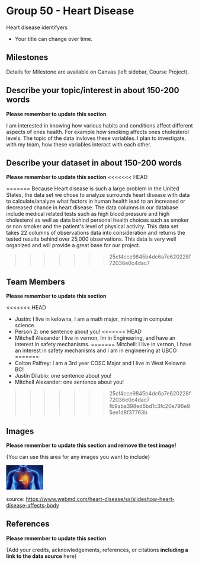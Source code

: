 # Group 50 - Heart Disease

Heart disease identifyers
- Your title can change over time.

## Milestones

Details for Milestone are available on Canvas (left sidebar, Course Project).

## Describe your topic/interest in about 150-200 words

**Please remember to update this section**

I am interested in knowing how various habits and conditions affect different aspects of ones health. For example how smoking affects ones cholesterol levels. The topic of the data invloves these variables. I plan to investigate, with my team, how these variables interact with each other.
## Describe your dataset in about 150-200 words

**Please remember to update this section**
<<<<<<< HEAD

=======
Because Heart disease is such a large problem in the United States, the data set we chose to analyze surrounds heart disease with data to calculate/analyze what factors in human health lead to an increased or decreased chance in heart disease. The data columns in our database include medical related tests such as high blood pressure and high cholesterol as well as data behind personal health choices such as smoker or non smoker and the patient's level of physical activity. This data set takes 22 columns of observations data into consideration and returns the tested results behind over 25,000 observations. This data is very well organized and will provide a great base for our project.
>>>>>>> 25cf4cce9845b4dc6a7e620228f72036e0c4dac7

## Team Members

**Please remember to update this section**

<<<<<<< HEAD
- Justin: I live in kelowna, I am a math major, minoring in computer science. 
- Person 2: one sentence about you!
<<<<<<< HEAD
- Mitchell Alexander I live in vernon, Im in Engineering, and have an interest in safety mechanisms.
=======
Mitchell: I live in vernon, I have an interest in safety mechanisms and I am in engineering at UBCO
=======
- Colton Palfrey: I am a 3rd year COSC Major and I live in West Kelowna BC!
- Justin Dilabio: one sentence about you!
- Mitchell Alexander: one sentence about you!
>>>>>>> 25cf4cce9845b4dc6a7e620228f72036e0c4dac7
>>>>>>> fb9aba398ed6bd1c3fc20e796e95ee1d8f37763b

## Images

**Please remember to update this section and remove the test image!**

{You can use this area for any images you want to include}

<img src ="./HD.png" width="100px">


source: https://www.webmd.com/heart-disease/ss/slideshow-heart-disease-affects-body
## References

**Please remember to update this section**

{Add your credits, acknowledgements, references, or citations **including a link to the data source** here}



